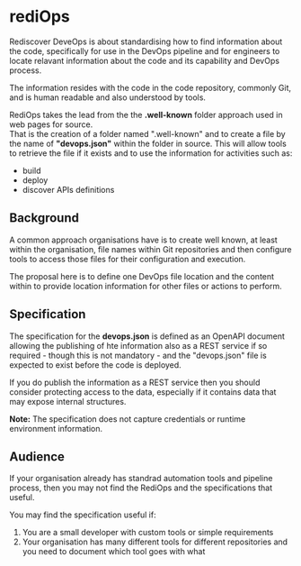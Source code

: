 # rediOps

Rediscover DeveOps is about standardising how to find information about the code, specifically for use in the DevOps pipeline and 
for engineers to locate relavant information about the code and its capability and DevOps process.

The information resides with the code in the code repository, commonly Git, and is human readable and also understood by tools.

RediOps takes the lead from the the **.well-known** folder approach used in web pages for source.  
That is the creation of a folder named ".well-known" and to create a file by the name of 
**"devops.json"** within the folder in source. This will allow tools to retrieve the file if it exists
and to use the information for activities such as:

* build
* deploy
* discover APIs definitions

## Background

A common approach organisations have is to create well known, at least within the organisation, 
file names within Git repositories and then configure tools to access those files for their configuration 
and execution.

The proposal here is to define one DevOps file location and the content within to provide location information
for other files or actions to perform.

## Specification 

The specification for the **devops.json** is defined as an OpenAPI document allowing the publishing 
of hte information also as a REST service if so required - though this is not mandatory - and 
the "devops.json" file is expected to exist before the code is deployed.

If you do publish the information as a REST service then you should consider protecting access to
the data, especially if it contains data that may expose internal structures.

**Note:** The specification does not capture credentials or runtime environment information.

## Audience

If your organisation already has standrad automation tools and pipeline process, then you may not find the RediOps 
and the specifications that useful.

You may find the specification useful if:

1. You are a small developer with custom tools or simple requirements
2. Your organisation has many different tools for different repositories and you need to document which tool goes with what 

